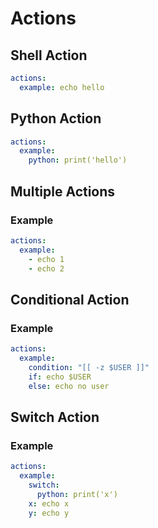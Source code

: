 # Actions

## Shell Action

```yaml
actions:
  example: echo hello
```

## Python Action

```yaml
actions:
  example:
    python: print('hello')
```

## Multiple Actions

### Example

```yaml
actions:
  example:
    - echo 1
    - echo 2
```

## Conditional Action

### Example

```yaml
actions:
  example:
    condition: "[[ -z $USER ]]"
    if: echo $USER
    else: echo no user
```

## Switch Action

### Example

```yaml
actions:
  example:
    switch:
      python: print('x')
    x: echo x
    y: echo y
```

